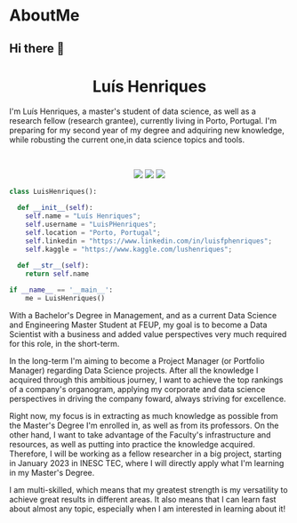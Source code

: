 # AboutMe

## Hi there 👋

<h1 align="center">
  <b>Luís Henriques</b>
</h1>

I'm Luís Henriques, a master's student of data science, as well as a research fellow (research grantee), currently living in Porto, Portugal. I'm preparing for my second year of my degree and adquiring new knowledge, while robusting the current one,in data science topics and tools.

<br>

<p>
<div align="center">
  <img src="https://img.shields.io/badge/-Tensorflow-c58545?style=for-the-badge&logo=tensorflow&logoColor=c58545&labelColor=282828">
  <img src="https://img.shields.io/badge/-SQL-d1a01f?style=for-the-badge&logo=postgresql&logoColor=d1a01f&labelColor=282828">
  <img src="https://img.shields.io/badge/-Python-98b982?style=for-the-badge&logo=python&logoColor=98b982&labelColor=282828">
</div>
</p>

```python
class LuisHenriques():
    
  def __init__(self):
    self.name = "Luís Henriques";
    self.username = "LuisPHenriques";
    self.location = "Porto, Portugal";
    self.linkedin = "https://www.linkedin.com/in/luisfphenriques";
    self.kaggle = "https://www.kaggle.com/lushenriques";
  
  def __str__(self):
    return self.name

if __name__ == '__main__':
    me = LuisHenriques()
```

With a Bachelor's Degree in Management, and as a current Data Science and Engineering Master Student at FEUP, my goal is to become a Data Scientist with a business and added value perspectives very much required for this role, in the short-term.

In the long-term I'm aiming to become a Project Manager (or Portfolio Manager) regarding Data Science projects. After all the knowledge I acquired through this ambitious journey, I want to achieve the top rankings of a company's organogram, applying my corporate and data science perspectives in driving the company foward, always striving for excellence.

Right now, my focus is in extracting as much knowledge as possible from the Master's Degree I'm enrolled in, as well as from its professors. On the other hand, I want to take advantage of the Faculty's infrastructure and resources, as well as putting into practice the knowledge acquired. Therefore, I will be working as a fellow researcher in a big project, starting in January 2023 in INESC TEC, where I will directly apply what I'm learning in my Master's Degree.

I am multi-skilled, which means that my greatest strength is my versatility to achieve great results in different areas. It also means that I can learn fast about almost any topic, especially when I am interested in learning about it!
